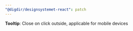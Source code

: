 ```yaml
---
"@digdir/designsystemet-react": patch
---
```


**Tooltip**: Close on click outside, applicable for mobile devices
